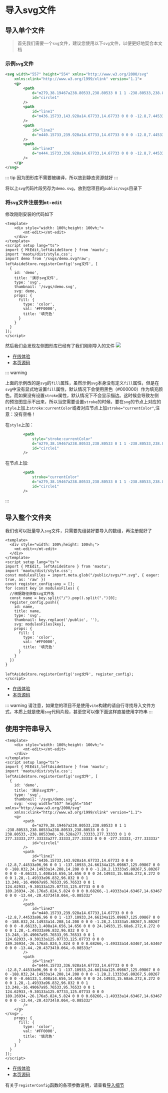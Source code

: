 # 导入svg文件

## 导入单个文件
> 首先我们需要一个`svg`文件，建议您使用以下`svg`文件，以便更好地契合本文档

### 示例`svg`文件

```xml
<svg width="557" height="554" xmlns="http://www.w3.org/2000/svg"
    xmlns:xlink="http://www.w3.org/1999/xlink" version="1.1">
    <g>
        <path
            d="m279,38.19467a238.80533,238.80533 0 1 1 -238.80533,238.80533a238.80533,238.80533 0 0 1 238.80533,-238.80533m0,-38.528a277.33333,277.33333 0 1 0 277.33333,277.33333a277.33333,277.33333 0 0 0 -277.33333,-277.33333z"
            id="circle1"
        />
        <path
            id="line1"
            d="m436.15733,143.928a14.67733,14.67733 0 0 0 -12.8,7.44533a96,96 0 0 1 -137.10933,24.66134a125.09867,125.09867 0 0 0 -188.032,24.14933a14.208,14.208 0 0 0 -1.28,2.13333a5.80267,5.80267 0 0 0 -0.66133,1.408a14.656,14.656 0 0 0 24.14933,15.68a6.272,6.272 0 0 0 1.28,-1.49333a96.832,96.832 0 0 1 13.248,-16.49067a95.76533,95.76533 0 0 1 124.62933,-9.30133a125.07733,125.07733 0 0 0 189.26934,-26.176a5.824,5.824 0 0 0 0.68266,-1.49333a14.63467,14.63467 0 0 0 -13.44,-20.43734l0.064,-0.08533z"
        />
        <path
            id="line2"
            d="m440.15733,239.928a14.67733,14.67733 0 0 0 -12.8,7.44533a96,96 0 0 1 -137.10933,24.66134a125.09867,125.09867 0 0 0 -188.032,24.14933a14.208,14.208 0 0 0 -1.28,2.13333a5.80267,5.80267 0 0 0 -0.66133,1.408a14.656,14.656 0 0 0 24.14933,15.68a6.272,6.272 0 0 0 1.28,-1.49333a96.832,96.832 0 0 1 13.248,-16.49067a95.76533,95.76533 0 0 1 124.62933,-9.30133a125.07733,125.07733 0 0 0 189.26934,-26.176a5.824,5.824 0 0 0 0.68266,-1.49333a14.63467,14.63467 0 0 0 -13.44,-20.43734l0.064,-0.08533z"
        />
        <path
            id="line3"
            d="m444.15733,336.928a14.67733,14.67733 0 0 0 -12.8,7.44533a96,96 0 0 1 -137.10933,24.66134a125.09867,125.09867 0 0 0 -188.032,24.14933a14.208,14.208 0 0 0 -1.28,2.13333a5.80267,5.80267 0 0 0 -0.66133,1.408a14.656,14.656 0 0 0 24.14933,15.68a6.272,6.272 0 0 0 1.28,-1.49333a96.832,96.832 0 0 1 13.248,-16.49067a95.76533,95.76533 0 0 1 124.62933,-9.30133a125.07733,125.07733 0 0 0 189.26934,-26.176a5.824,5.824 0 0 0 0.68266,-1.49333a14.63467,14.63467 0 0 0 -13.44,-20.43734l0.064,-0.08533z"
        />
    </g>
</svg>
```

::: tip
因为图形库不需要被编译，所以放到静态资源就好
:::

将以上`svg`代码片段另存为`demo.svg`，放到您项目的`public/svgs`目录下

### 将`svg`文件注册到`mt-edit`

修改刚刚安装的代码如下

```vue
<template>
    <div style="width: 100%;height: 100vh;">
        <mt-edit></mt-edit>
    </div>
</template>
<script setup lang="ts">
import { MtEdit,leftAsideStore } from 'maotu';
import 'maotu/dist/style.css';
import demo from '/svgs/demo.svg?raw';
leftAsideStore.registerConfig('svg文件', [
  {
    id: 'demo',
    title: '演示svg文件',
    type: 'svg',
    thumbnail: '/svgs/demo.svg',
    svg: demo,
    props: {
      fill: {
        type: 'color',
        val: '#FF0000',
        title: '填充色'
      }
    }
  }
]);
</script>
```
然后我们会发现左侧图形库已经有了我们刚刚导入的文件
![](/base/import-svg.png)
- [在线体验](/demo/base/import-svg.md)
- [本页源码](https://github.com/yaolunmao/maotu-docs/blob/main/demo/base/import-svg.vue)

::: warning

上面的示例改的是`svg`的`fill`属性，虽然示例`svg`本身没有定义`fill`属性，但是在`svg`中没有显式地设置`fill`属性，默认情况下会使用黑色（#000000）作为填充颜色。而如果没有设置`stroke`属性，默认情况下不会显示描边。这时候会导致左侧的预览图显示不出来，所以当您需要设置`stroke`的时候，要在`svg`的节点上对应的`style`上加上`stroke:currentColor`或者对应节点上加`stroke="currentColor"`,注意：没有空格！

在`style`上加：
```xml
        <path
            style="stroke:currentColor"
            d="m279,38.19467a238.80533,238.80533 0 1 1 -238.80533,238.80533a238.80533,238.80533 0 0 1 238.80533,-238.80533m0,-38.528a277.33333,277.33333 0 1 0 277.33333,277.33333a277.33333,277.33333 0 0 0 -277.33333,-277.33333z"
            id="circle1"
        />
```
在节点上加:
```xml
        <path
            stroke="currentColor"
            d="m279,38.19467a238.80533,238.80533 0 1 1 -238.80533,238.80533a238.80533,238.80533 0 0 1 238.80533,-238.80533m0,-38.528a277.33333,277.33333 0 1 0 277.33333,277.33333a277.33333,277.33333 0 0 0 -277.33333,-277.33333z"
            id="circle1"
        />
```
:::

## 导入整个文件夹

我们也可以批量导入`svg`文件，只需要先组装好要导入的数组，再注册就好了

```vue
<template>
  <div style="width: 100%;height: 100vh;">
    <mt-edit></mt-edit>
  </div>
</template>
<script setup lang="ts">
import { MtEdit, leftAsideStore } from 'maotu';
import 'maotu/dist/style.css';
const modulesFiles = import.meta.glob("/public/svgs/**.svg", { eager: true, as: 'raw' })
const register_config:any = [];
for (const key in modulesFiles) {
  //根据路径获取svg文件名
  const name = key.split("/").pop().split(".")[0];
  register_config.push({
    id: name,
    title: name,
    type: 'svg',
    thumbnail: key.replace('/public', ''),
    svg: modulesFiles[key],
    props: {
      fill: {
        type: 'color',
        val: '#FF0000',
        title: '填充色'
      }
    }
  })
}

leftAsideStore.registerConfig('svg文件', register_config);
</script>
```
- [在线体验](/demo/base/import-svg-filepath.md)
- [本页源码](https://github.com/yaolunmao/maotu-docs/blob/main/demo/base/import-svg-filepath.vue)

::: warning
请注意，如果您的项目不是使用`vite`构建的请自行寻找导入文件方式，本质上就是使用`svg`代码片段，甚至您可以像下面这样直接使用字符串
:::

## 使用字符串导入

```vue
<template>
    <div style="width: 100%;height: 100vh;">
        <mt-edit></mt-edit>
    </div>
</template>
<script setup lang="ts">
import { MtEdit,leftAsideStore } from 'maotu';
import 'maotu/dist/style.css';
leftAsideStore.registerConfig('svg文件', [
  {
    id: 'demo',
    title: '演示svg文件',
    type: 'svg',
    thumbnail: '/svgs/demo.svg',
    svg: `<svg width="557" height="554" xmlns="http://www.w3.org/2000/svg"
    xmlns:xlink="http://www.w3.org/1999/xlink" version="1.1">
    <g>
        <path
            d="m279,38.19467a238.80533,238.80533 0 1 1 -238.80533,238.80533a238.80533,238.80533 0 0 1 238.80533,-238.80533m0,-38.528a277.33333,277.33333 0 1 0 277.33333,277.33333a277.33333,277.33333 0 0 0 -277.33333,-277.33333z"
            id="circle1"
        />
        <path
            id="line1"
            d="m436.15733,143.928a14.67733,14.67733 0 0 0 -12.8,7.44533a96,96 0 0 1 -137.10933,24.66134a125.09867,125.09867 0 0 0 -188.032,24.14933a14.208,14.208 0 0 0 -1.28,2.13333a5.80267,5.80267 0 0 0 -0.66133,1.408a14.656,14.656 0 0 0 24.14933,15.68a6.272,6.272 0 0 0 1.28,-1.49333a96.832,96.832 0 0 1 13.248,-16.49067a95.76533,95.76533 0 0 1 124.62933,-9.30133a125.07733,125.07733 0 0 0 189.26934,-26.176a5.824,5.824 0 0 0 0.68266,-1.49333a14.63467,14.63467 0 0 0 -13.44,-20.43734l0.064,-0.08533z"
        />
        <path
            id="line2"
            d="m440.15733,239.928a14.67733,14.67733 0 0 0 -12.8,7.44533a96,96 0 0 1 -137.10933,24.66134a125.09867,125.09867 0 0 0 -188.032,24.14933a14.208,14.208 0 0 0 -1.28,2.13333a5.80267,5.80267 0 0 0 -0.66133,1.408a14.656,14.656 0 0 0 24.14933,15.68a6.272,6.272 0 0 0 1.28,-1.49333a96.832,96.832 0 0 1 13.248,-16.49067a95.76533,95.76533 0 0 1 124.62933,-9.30133a125.07733,125.07733 0 0 0 189.26934,-26.176a5.824,5.824 0 0 0 0.68266,-1.49333a14.63467,14.63467 0 0 0 -13.44,-20.43734l0.064,-0.08533z"
        />
        <path
            id="line3"
            d="m444.15733,336.928a14.67733,14.67733 0 0 0 -12.8,7.44533a96,96 0 0 1 -137.10933,24.66134a125.09867,125.09867 0 0 0 -188.032,24.14933a14.208,14.208 0 0 0 -1.28,2.13333a5.80267,5.80267 0 0 0 -0.66133,1.408a14.656,14.656 0 0 0 24.14933,15.68a6.272,6.272 0 0 0 1.28,-1.49333a96.832,96.832 0 0 1 13.248,-16.49067a95.76533,95.76533 0 0 1 124.62933,-9.30133a125.07733,125.07733 0 0 0 189.26934,-26.176a5.824,5.824 0 0 0 0.68266,-1.49333a14.63467,14.63467 0 0 0 -13.44,-20.43734l0.064,-0.08533z"
        />
    </g>
</svg>`,
    props: {
      fill: {
        type: 'color',
        val: '#FF0000',
        title: '填充色'
      }
    }
  }
]);
</script>
```
- [在线体验](/demo/base/import-svg-str.md)
- [本页源码](https://github.com/yaolunmao/maotu-docs/blob/main/demo/base/import-svg-str.vue)

有关于`registerConfig`函数的各项参数说明，请查看[导入细节](/guide/base/import-details.md)